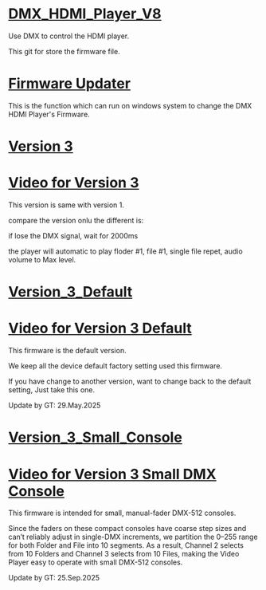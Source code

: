 # [DMX_HDMI_Player_V8](https://github.com/gt1920/DMX_HDMI_Player_V8/)
Use DMX to control the HDMI player.

This git for store the firmware file.

# [Firmware Updater](./Firmware_Updater/)

This is the function which can run on windows system to change the DMX HDMI Player's Firmware.

# [Version 3](./Version_3/)
# [Video for Version 3](https://www.youtube.com/watch?v=7C6FH-xLFSA)

This version is same with version 1.

compare the version onlu the different is:

if lose the DMX signal, wait for 2000ms

the player will automatic to play floder #1, file #1, single file repet, audio volume to Max level.

# [Version_3_Default](./Version_3_Default/)
# [Video for Version 3 Default](https://youtu.be/tv3IqqsQXow?si=qoUCaSS-gs-4ziTw)

This firmware is the default version.

We keep all the device default factory setting used this firmware.

If you have change to another version, want to change back to the default setting, Just take this one.

Update by GT: 29.May.2025

# [Version_3_Small_Console](./Version_3_Small_Console/)
# [Video for Version 3 Small DMX Console](https://youtu.be/KtjxazMMoqE)

This firmware is intended for small, manual-fader DMX-512 consoles.

Since the faders on these compact consoles have coarse step sizes and can’t reliably adjust in single-DMX increments, we partition the 0–255 range for both Folder and File into 10 segments. 
As a result, Channel 2 selects from 10 Folders and Channel 3 selects from 10 Files, making the Video Player easy to operate with small DMX-512 consoles.

Update by GT: 25.Sep.2025

